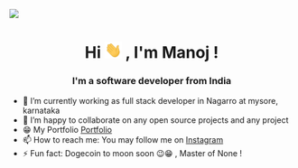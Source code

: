 
![](https://raw.githubusercontent.com/halfrost/halfrost/master/icons/header_.png)

<h1 align="center"> Hi <img src="https://raw.githubusercontent.com/ABSphreak/ABSphreak/master/gifs/Hi.gif" width="30px"> , I'm Manoj ! </h1>

<h3 align="center">I'm a software developer from India </h3>
  
- 🌱 I’m currently working as full stack developer in Nagarro at mysore, karnataka 
- 👯 I’m happy to collaborate on any open source projects and any project
- 😁 My Portfolio [Portfolio](https://manoj-36.github.io/portfolio/) 
- 📫 How to reach me: You may follow me on [Instagram](https://www.instagram.com/__manoj___3) 
- ⚡ Fun fact: Dogecoin to moon soon 😉😁 , Master of None ! 
<br />

<!---
manojb-j/manojb-j is a ✨ special ✨ repository because its `README.md` (this file) appears on your GitHub profile.
You can click the Preview link to take a look at your changes.
--->
